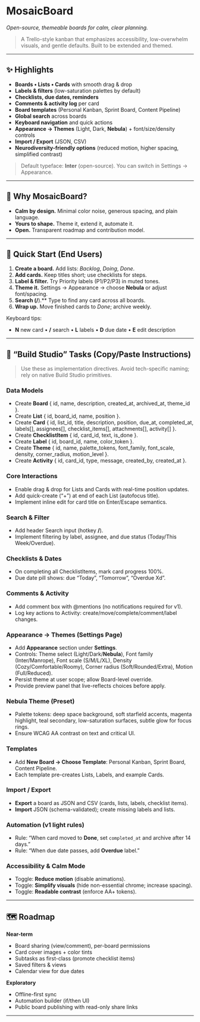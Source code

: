 # MosaicBoard

_Open-source, themeable boards for calm, clear planning._

> A Trello-style kanban that emphasizes accessibility, low-overwhelm visuals, and gentle defaults. Built to be extended and themed.

---

## ✨ Highlights

- **Boards • Lists • Cards** with smooth drag & drop  
- **Labels & filters** (low-saturation palettes by default)  
- **Checklists, due dates, reminders**  
- **Comments & activity log** per card  
- **Board templates** (Personal Kanban, Sprint Board, Content Pipeline)  
- **Global search** across boards  
- **Keyboard navigation** and quick actions  
- **Appearance → Themes** (Light, Dark, **Nebula**) + font/size/density controls  
- **Import / Export** (JSON, CSV)  
- **Neurodiversity-friendly options** (reduced motion, higher spacing, simplified contrast)  

> Default typeface: **Inter** (open-source). You can switch in Settings → Appearance.

---

## 🧭 Why MosaicBoard?

- **Calm by design.** Minimal color noise, generous spacing, and plain language.  
- **Yours to shape.** Theme it, extend it, automate it.  
- **Open.** Transparent roadmap and contribution model.

---

## 🚀 Quick Start (End Users)

1. **Create a board.** Add lists: _Backlog_, _Doing_, _Done_.  
2. **Add cards.** Keep titles short; use checklists for steps.  
3. **Label & filter.** Try Priority labels (P1/P2/P3) in muted tones.  
4. **Theme it.** Settings → Appearance → choose **Nebula** or adjust font/spacing.  
5. **Search (/**).** Type to find any card across all boards.  
6. **Wrap up.** Move finished cards to _Done_; archive weekly.

Keyboard tips:  
- **N** new card • **/** search • **L** labels • **D** due date • **E** edit description

---

## 🧪 “Build Studio” Tasks (Copy/Paste Instructions)

> Use these as implementation directives. Avoid tech-specific naming; rely on native Build Studio primitives.

### Data Models
- Create **Board** { id, name, description, created_at, archived_at, theme_id }.  
- Create **List** { id, board_id, name, position }.  
- Create **Card** { id, list_id, title, description, position, due_at, completed_at, labels[], assignees[], checklist_items[], attachments[], activity[] }.  
- Create **ChecklistItem** { id, card_id, text, is_done }.  
- Create **Label** { id, board_id, name, color_token }.  
- Create **Theme** { id, name, palette_tokens, font_family, font_scale, density, corner_radius, motion_level }.  
- Create **Activity** { id, card_id, type, message, created_by, created_at }.

### Core Interactions
- Enable drag & drop for Lists and Cards with real-time position updates.  
- Add quick-create (“+”) at end of each List (autofocus title).  
- Implement inline edit for card title on Enter/Escape semantics.

### Search & Filter
- Add header Search input (hotkey **/**).  
- Implement filtering by label, assignee, and due status (Today/This Week/Overdue).

### Checklists & Dates
- On completing all ChecklistItems, mark card progress 100%.  
- Due date pill shows: due “Today”, “Tomorrow”, “Overdue Xd”.

### Comments & Activity
- Add comment box with @mentions (no notifications required for v1).  
- Log key actions to Activity: create/move/complete/comment/label changes.

### Appearance → Themes (Settings Page)
- Add **Appearance** section under **Settings**.  
- Controls: Theme select (Light/Dark/**Nebula**), Font family (Inter/Manrope), Font scale (S/M/L/XL), Density (Cozy/Comfortable/Roomy), Corner radius (Soft/Rounded/Extra), Motion (Full/Reduced).  
- Persist theme at user scope; allow Board-level override.  
- Provide preview panel that live-reflects choices before apply.

### Nebula Theme (Preset)
- Palette tokens: deep space background, soft starfield accents, magenta highlight, teal secondary, low-saturation surfaces, subtle glow for focus rings.  
- Ensure WCAG AA contrast on text and critical UI.

### Templates
- Add **New Board → Choose Template**: Personal Kanban, Sprint Board, Content Pipeline.  
- Each template pre-creates Lists, Labels, and example Cards.

### Import / Export
- **Export** a board as JSON and CSV (cards, lists, labels, checklist items).  
- **Import** JSON (schema-validated); create missing labels and lists.

### Automation (v1 light rules)
- Rule: “When card moved to **Done**, set `completed_at` and archive after 14 days.”  
- Rule: “When due date passes, add **Overdue** label.”

### Accessibility & Calm Mode
- Toggle: **Reduce motion** (disable animations).  
- Toggle: **Simplify visuals** (hide non-essential chrome; increase spacing).  
- Toggle: **Readable contrast** (enforce AA+ tokens).

---

## 🗺️ Roadmap

**Near-term**
- Board sharing (view/comment), per-board permissions  
- Card cover images + color tints  
- Subtasks as first-class (promote checklist items)  
- Saved filters & views  
- Calendar view for due dates

**Exploratory**
- Offline-first sync  
- Automation builder (if/then UI)  
- Public board publishing with read-only share links

---
